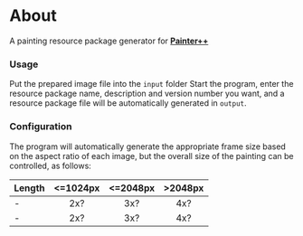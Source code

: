 # About
A painting resource package generator for **[Painter++](https://www.curseforge.com/minecraft/mc-mods/paintings)**

### Usage
Put the prepared image file into the `input` folder
Start the program, enter the resource package name, description and version number you want, and a resource package file will be automatically generated in `output`.

### Configuration
The program will automatically generate the appropriate frame size based on the aspect ratio of each image, but the overall size of the painting can be controlled, as follows:

| Length | <=1024px | <=2048px | >2048px
|-| :-: | :-: | :-: |
|-| 2x? | 3x? | 4x? |
|-| 2x? | 3x? | 4x? |